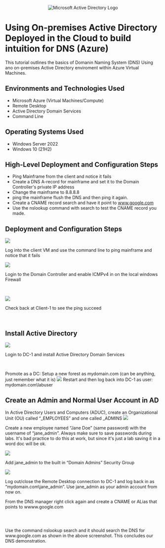 <p align="center">
<img src="https://i.imgur.com/pU5A58S.png" alt="Microsoft Active Directory Logo"/>
</p>

<h1> Using On-premises Active Directory Deployed in the Cloud to build intuition for DNS (Azure)</h1>
This tutorial outlines the basics of Domanin Naming System (DNS) Using ano on-premises Active Directory enviroment within Azure Virtual Machines.<br />



<h2>Environments and Technologies Used</h2>

- Microsoft Azure (Virtual Machines/Compute)
- Remote Desktop
- Active Directory Domain Services
- Command Line

<h2>Operating Systems Used </h2>

- Windows Server 2022
- Windows 10 (21H2)

<h2>High-Level Deployment and Configuration Steps</h2>

- Ping Mainframe from the client and notice it fails
- Create a DNS A-record for mainframe and set it to the Domain Controller's private IP address
- Change the mainframe to 8.8.8.8
- ping the mainframe flush the DNS and then ping it again.
- Create a CNAME record search and have it point to www.google.com
- Use the nslookup command with search to test the CNAME record you made.


<h2>Deployment and Configuration Steps</h2>

<p>
<img src="https://github.com/kennethmoen/Using-Active-Directory-to-build-intuition-for-DNS/assets/145589069/b6985cc1-7d9f-4cf6-bda3-e5d068a03437"/>
</p>
<p>
Log into the client VM and use the command line to ping mainframe and notice that it fails
<br />

<p>
<img src="https://github.com/kennethmoen/Using-Active-Directory-to-build-intuition-for-DNS/assets/145589069/91b4344f-117d-4583-a6dd-a34b60836063"/>
</p>
<p>
Login to the Domain Controller and enable ICMPv4 in on the local windows Firewall

</p>
<br />

<p>
<img src="https://github.com/kennethmoen/Using-Active-Directory-to-build-intuition-for-DNS/assets/145589069/17b04fa1-4ae5-4a9f-8456-a5e9d660c80a"/>
</p>
<p>
Check back at Client-1 to see the ping succeed
</p>
<br />


<p>
<h2>Install Active Directory</h2> 
<img src="https://github.com/kennethmoen/Using-Active-Directory-to-build-intuition-for-DNS/assets/145589069/4b61bbdf-451a-497b-9959-e20021f37850"/>
  
Login to DC-1 and install Active Directory Domain Services
</p>
<br />

<p>
Promote as a DC: Setup a new forest as mydomain.com (can be anything, just remember what it is)
<img src="https://github.com/kennethmoen/Using-Active-Directory-to-build-intuition-for-DNS/assets/145589069/06d9aae0-52a8-4078-bedd-dde04634d7f8)"/>
Restart and then log back into DC-1 as user: mydomain.com\labuser
</p>
<p>
  
<h2>Create an Admin and Normal User Account in AD</h2>
In Active Directory Users and Computers (ADUC), create an Organizational Unit (OU) called “_EMPLOYEES” and one called _ADMINS

<img src="https://github.com/kennethmoen/Using-Active-Directory-to-build-intuition-for-DNS/assets/145589069/b699c7b7-a260-4618-83dd-e88b4ad7772d"/>

Create a new employee named “Jane Doe” (same password) with the username of “jane_admin”. Always make sure to save passwords during labs. It's bad practice to do this at work, but since it's just a lab saving it in a word doc will be ok.

<img src="https://github.com/kennethmoen/Using-Active-Directory-to-build-intuition-for-DNS/assets/145589069/ab8fbdf9-33e6-4608-a0a6-ee0da263b839"/>

Add jane_admin to the built in “Domain Admins” Security Group

<img src="https://github.com/kennethmoen/Using-Active-Directory-to-build-intuition-for-DNS/assets/145589069/972db7b5-9958-4ffa-8603-b4870d447b9e"/>

Log out/close the Remote Desktop connection to DC-1 and log back in as “mydomain.com\jane_admin”. Use jane_admin as your admin account from now on.
</p>


<p>

</p>
<p>
From the DNS manager right click again and create a CNAME or ALias that points to wwww.google.com
</p>
<br /><p>
<img src=""/>
</p>
<p>
Use the command nslookup search and it should search the DNS for www.google.com as shown in the above screenshot. This concludes our DNS demonstration. 
</p>
<br />
